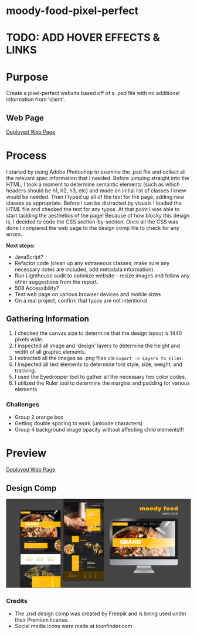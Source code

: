 # moody-food-pixel-perfect

# TODO: ADD HOVER EFFECTS & LINKS

# Purpose

Create a pixel-perfect website based off of a .psd file with no additional information from 'client'.

## Web Page

[Deployed Web Page](https://marina-russ.github.io/moody-food-pixel-perfect/)

# Process

I started by using Adobe Photoshop to examine the .psd file and collect all the relevant spec information that I needed. Before jumping straight into the HTML, I took a moment to determine semantic elements (such as which headers should be h1, h2, h3, etc) and made an initial list of classes I knew would be needed. Then I typed up all of the text for the page, adding new classes as appropriate. Before I can be distracted by visuals I loaded the HTML file and checked the text for any typos. At that point I was able to start tackling the aesthetics of the page! Because of how blocky this design is, I decided to code the CSS section-by-section. Once all the CSS was done I compared the web page to the design comp file to check for any errors.

**Next steps:**

- JavaScript?
- Refactor code (clean up any extraneous classes, make sure any necessary notes are included, add metadata information).
- Run Lighthouse audit to optimize website - resize images and follow any other suggestions from the report.
- 508 Accessibility?
- Test web page on various browser devices and mobile sizes
- On a real project, confirm that typos are not intentional

## Gathering Information

1. I checked the canvas size to determine that the design layout is 1440 pixels wide.
2. I inspected all image and 'design' layers to determine the height and width of all graphic elements.
3. I extracted all the images as .png files via `Export -> Layers to Files`.
4. I inspected all text elements to determine font style, size, weight, and tracking.
5. I used the Eyedropper tool to gather all the necessary hex color codes.
6. I utilized the Ruler tool to determine the margins and padding for various elements.

### Challenges

- Group 2 orange box
- Getting double spacing to work (unicode characters)
- Group 4 background image opacity without affecting child elements!!!

# Preview

[Deployed Web Page](https://marina-russ.github.io/moody-food-pixel-perfect/)

## Design Comp

![Design Comp Preview](images/design-comp-preview.jpg)

### Credits

- The .psd design comp was created by Freepik and is being used under their Premium license.
- Social media icons were made at iconfinder.com
